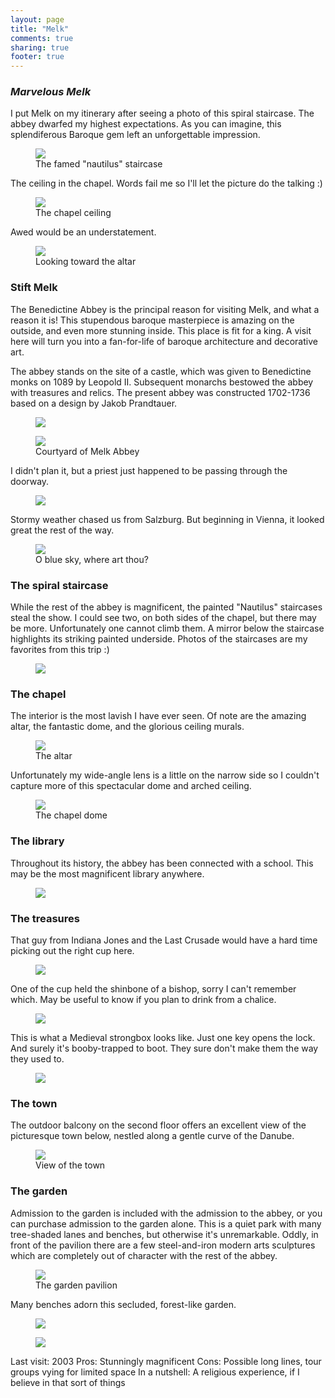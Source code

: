 ```yaml
---
layout: page
title: "Melk"
comments: true
sharing: true
footer: true
---
```

<h3><em>Marvelous Melk</em></h3>

I put Melk on my itinerary after seeing a photo of this spiral staircase. The abbey dwarfed my highest expectations. As you can imagine, this splendiferous Baroque gem left an unforgettable impression.

<figure>
  <img src="https://dl.dropboxusercontent.com/u/52804626/melk/MelkNautilusStairCases.jpg" />
  <figcaption>The famed "nautilus" staircase</figcaption>
</figure>

The ceiling in the chapel. Words fail me so I'll let the picture do the talking :)

<figure>
  <img src="https://dl.dropboxusercontent.com/u/52804626/melk/MelkCeiling.jpg" />
  <figcaption>The chapel ceiling</figcaption>
</figure>
  
Awed would be an understatement.

<figure>
  <img src="https://dl.dropboxusercontent.com/u/52804626/melk/MelkAltarVerticalCropped.jpg" />
  <figcaption>Looking toward the altar</figcaption>
</figure>

<h3>Stift Melk</h3>

The Benedictine Abbey is the principal reason for visiting Melk, and what a reason it is! This stupendous baroque masterpiece is amazing on the outside, and even more stunning inside. This place is fit for a king. A visit here will turn you into a fan-for-life of baroque architecture and decorative art.

The abbey stands on the site of a castle, which was given to Benedictine monks on 1089 by Leopold II. Subsequent monarchs bestowed the abbey with treasures and relics. The present abbey was constructed 1702-1736 based on a design by Jakob Prandtauer.

<figure>
  <img src="https://dl.dropboxusercontent.com/u/52804626/melk/img_2921s.jpg" />
  <figcaption></figcaption>
</figure>

<figure>
  <img src="https://dl.dropboxusercontent.com/u/52804626/melk/MelkCourtyard.jpg" />
  <figcaption>Courtyard of Melk Abbey</figcaption>
</figure>

I didn't plan it, but a priest just happened to be passing through the doorway.

<figure>
  <img src="https://dl.dropboxusercontent.com/u/52804626/melk/MelkDoorway.jpg" />
  <figcaption></figcaption>
</figure>

Stormy weather chased us from Salzburg. But beginning in Vienna, it looked great the rest of the way.

<figure>
  <img src="https://dl.dropboxusercontent.com/u/52804626/melk/img_3019.jpg" />
  <figcaption>O blue sky, where art thou?</figcaption>
</figure>

<h3>The spiral staircase</h3>

While the rest of the abbey is magnificent, the painted "Nautilus" staircases steal the show. I could see two, on both sides of the chapel, but there may be more. Unfortunately one cannot climb them. A mirror below the staircase highlights its striking painted underside. Photos of the staircases are my favorites from this trip :)

<figure>
  <img src="https://dl.dropboxusercontent.com/u/52804626/melk/MelkNautilusStaircaseVert2.jpg" />
  <figcaption></figcaption>
</figure>

<h3>The chapel</h3>

The interior is the most lavish I have ever seen. Of note are the amazing altar, the fantastic dome, and the glorious ceiling murals.

<figure>
  <img src="https://dl.dropboxusercontent.com/u/52804626/melk/MelkAltarTallCropped.jpg" />
  <figcaption>The altar</figcaption>
</figure>

Unfortunately my wide-angle lens is a little on the narrow side so I couldn't capture more of this spectacular dome and arched ceiling.

<figure>
  <img src="https://dl.dropboxusercontent.com/u/52804626/melk/MelkDome.jpg" />
  <figcaption>The chapel dome</figcaption>
</figure>

<h3>The library</h3>

Throughout its history, the abbey has been connected with a school. This may be the most magnificent library anywhere.

<figure>
  <img src="https://dl.dropboxusercontent.com/u/52804626/melk/img_2971s.jpg" />
  <figcaption></figcaption>
</figure>

<h3>The treasures</h3>

That guy from Indiana Jones and the Last Crusade would have a hard time picking out the right cup here.

<figure>
  <img src="https://dl.dropboxusercontent.com/u/52804626/melk/img_2933.jpg" />
  <figcaption></figcaption>
</figure>

One of the cup held the shinbone of a bishop, sorry I can't remember which. May be useful to know if you plan to drink from a chalice.

<figure>
  <img src="https://dl.dropboxusercontent.com/u/52804626/melk/img_2931.jpg" />
  <figcaption></figcaption>
</figure>

This is what a Medieval strongbox looks like.  Just one key opens the lock.  And surely it's booby-trapped to boot.  They sure don't make them the way they used to.

<figure>
  <img src="https://dl.dropboxusercontent.com/u/52804626/melk/img_2951.jpg" />
  <figcaption></figcaption>
</figure>

<h3>The town</h3>

The outdoor balcony on the second floor offers an excellent view of the picturesque town below, nestled along a gentle curve of the Danube.

<figure>
  <img src="https://dl.dropboxusercontent.com/u/52804626/melk/MelkTownView.jpg" />
  <figcaption>View of the town</figcaption>
</figure>

<h3>The garden</h3>

Admission to the garden is included with the admission to the abbey, or you can purchase admission to the garden alone. This is a quiet park with many tree-shaded lanes and benches, but otherwise it's unremarkable. Oddly, in front of the pavilion there are a few steel-and-iron modern arts sculptures which are completely out of character with the rest of the abbey.

<figure>
  <img src="https://dl.dropboxusercontent.com/u/52804626/melk/MelkGardenFountain.jpg" />
  <figcaption>The garden pavilion</figcaption>
</figure>

Many benches adorn this secluded, forest-like garden.

<figure>
  <img src="https://dl.dropboxusercontent.com/u/52804626/melk/MelkGardenBench.jpg" />
  <figcaption></figcaption>
</figure>

<figure>
  <img src="https://dl.dropboxusercontent.com/u/52804626/melk/MelkGardenMossBark.jpg" />
  <figcaption></figcaption>
</figure>

Last visit: 2003
Pros: Stunningly magnificent
Cons: Possible long lines, tour groups vying for limited space
In a nutshell: A religious experience, if I believe in that sort of things